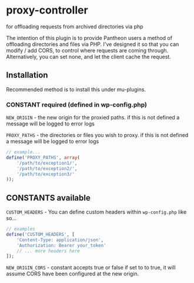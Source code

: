 # proxy-controller
for offloading requests from archived directories via php 

The intention of this plugin is to provide Pantheon users a method of offloading directories and files via PHP. I've designed it so that you can modify / add CORS, to control where requests are coming through. Alternatively, you can set none, and let the client cache the request.
## Installation 

Recommended method is to install this under mu-plugins.

### CONSTANT required (defined in wp-config.php)
`NEW_ORIGIN` - the new origin for the proxied paths. if this is not defined a message will be logged to error logs

`PROXY_PATHS` - the directories or files you wish to proxy.  if this is not defined a message will be logged to error logs

```php
// example...
define('PROXY_PATHS', array(
    '/path/to/exception1/',
    '/path/to/exception2/',
    '/path/to/exception3/'
));
```

## CONSTANTS available

`CUSTOM_HEADERS` - You can define custom headers within `wp-config.php` like so...

```php
// examples
define('CUSTOM_HEADERS', [ 
    'Content-Type: application/json',
    'Authorization: Bearer your_token'
    // ... more headers here
]);
```

`NEW_ORIGIN_CORS` - constant accepts true or false if set to to true, it will assume CORS have been configured at the new origin.

